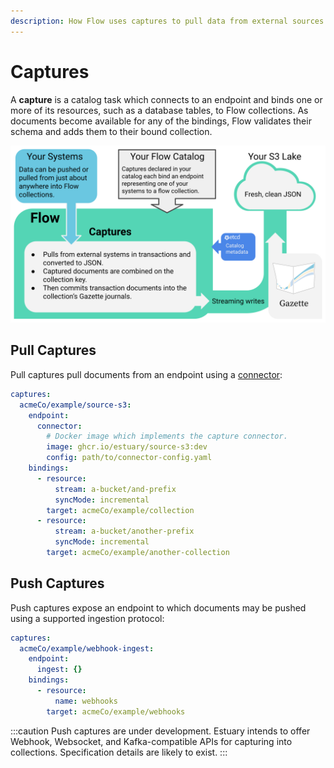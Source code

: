 ```yaml
---
description: How Flow uses captures to pull data from external sources
---
```


# Captures

A **capture** is a catalog task which connects to an endpoint
and binds one or more of its resources, such as a database tables,
to Flow collections.
As documents become available for any of the bindings,
Flow validates their schema and adds them to their bound collection.

![](<captures.svg>)

## Pull Captures

Pull captures pull documents from an endpoint using a [connector](../#connectors):

```yaml
captures:
  acmeCo/example/source-s3:
    endpoint:
      connector:
        # Docker image which implements the capture connector.
        image: ghcr.io/estuary/source-s3:dev
        config: path/to/connector-config.yaml
    bindings:
      - resource:
          stream: a-bucket/and-prefix
          syncMode: incremental
        target: acmeCo/example/collection
      - resource:
          stream: a-bucket/another-prefix
          syncMode: incremental
        target: acmeCo/example/another-collection

```

## Push Captures

Push captures expose an endpoint to which documents may be pushed using a supported ingestion protocol:

```yaml
captures:
  acmeCo/example/webhook-ingest:
    endpoint:
      ingest: {}
    bindings:
      - resource:
          name: webhooks
        target: acmeCo/example/webhooks
```

:::caution
Push captures are under development.
Estuary intends to offer Webhook, Websocket, and Kafka-compatible APIs for capturing into collections. Specification details are likely to exist.
:::